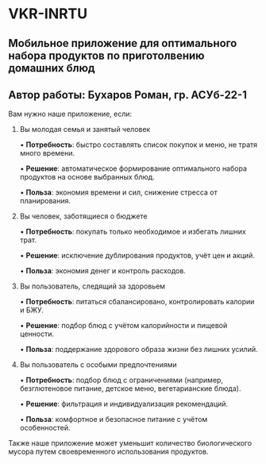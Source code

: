 # VKR-INRTU 
## Мобильное приложение для оптимального набора продуктов по приготолвению домашних блюд
## Автор работы: Бухаров Роман, гр. АСУб-22-1

Вам нужно наше приложение, если:

1. Вы молодая семья и занятый человек

	•	**Потребность**: быстро составлять список покупок и меню, не тратя много времени.

	•	**Решение**: автоматическое формирование оптимального набора продуктов на основе выбранных блюд.

	•	**Польза**: экономия времени и сил, снижение стресса от планирования.

3. Вы человек, заботящиеся о бюджете

	•	**Потребность**: покупать только необходимое и избегать лишних трат.

	•	**Решение**: исключение дублирования продуктов, учёт цен и акций.

	•	**Польза**: экономия денег и контроль расходов.

5. Вы пользователь, следящий за здоровьем
   
	•	**Потребность**: питаться сбалансировано, контролировать калории и БЖУ.

	•	**Решение**: подбор блюд с учётом калорийности и пищевой ценности.

	•	**Польза**: поддержание здорового образа жизни без лишних усилий.

7. Вы пользователь с особыми предпочтениями
   
	•	**Потребность**: подбор блюд с ограничениями (например, безглютеновое питание, детское меню, вегетарианские блюда).

	•	**Решение**: фильтрация и индивидуализация рекомендаций.

	•	**Польза**: комфортное и безопасное питание с учётом особенностей.

Также наше приложение может уменьшит количество биологического мусора путем своевременного использования продуктов.
